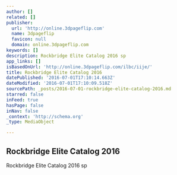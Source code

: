 ```yaml
---
author: []
related: []
publisher:
  url: 'http://online.3dpageflip.com'
  name: 3dpageflip
  favicon: null
  domain: online.3dpageflip.com
keywords: []
description: Rockbridge Elite Catalog 2016 sp
app_links: []
isBasedOnUrl: 'http://online.3dpageflip.com/ilbc/iije/'
title: Rockbridge Elite Catalog 2016
datePublished: '2016-07-01T17:10:14.663Z'
dateModified: '2016-07-01T17:10:09.518Z'
sourcePath: _posts/2016-07-01-rockbridge-elite-catalog-2016.md
starred: false
inFeed: true
hasPage: false
inNav: false
_context: 'http://schema.org'
_type: MediaObject

---
```

<article style=""><h1>Rockbridge Elite Catalog 2016</h1><p>Rockbridge Elite Catalog 2016 sp</p></article>
